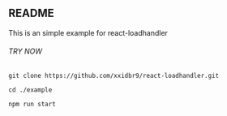 ## README

This is an simple example for react-loadhandler

###### TRY NOW

```
git clone https://github.com/xxidbr9/react-loadhandler.git

```

```
cd ./example

```

```
npm run start
```
